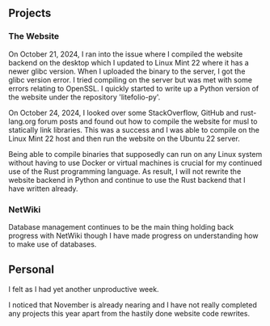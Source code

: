 ## Projects

### The Website
On October 21, 2024, I ran into the issue where I compiled the website backend on the desktop which I updated to Linux Mint 22 where it has a newer glibc version. When I uploaded the binary to the server, I got the glibc version error. I tried compiling on the server but was met with some errors relating to OpenSSL. I quickly started to write up a Python version of the website under the repository 'litefolio-py'.

On October 24, 2024, I looked over some StackOverflow, GitHub and rust-lang.org forum posts and found out how to compile the website for musl to statically link libraries. This was a success and I was able to compile on the Linux Mint 22 host and then run the website on the Ubuntu 22 server.

Being able to compile binaries that supposedly can run on any Linux system without having to use Docker or virtual machines is crucial for my continued use of the Rust programming language. As result, I will not rewrite the website backend in Python and continue to use the Rust backend that I have written already.

### NetWiki
Database management continues to be the main thing holding back progress with NetWiki though I have made progress on understanding how to make use of databases.

## Personal
I felt as I had yet another unproductive week. 

I noticed that November is already nearing and I have not really completed any projects this year apart from the hastily done website code rewrites. 